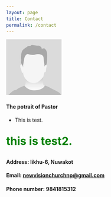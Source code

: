 ```yaml
---
layout: page
title: Contact 
permalink: /contact 
---
```



<style>
.green {
    color: green;
    font-weight:700;
    font-size: 30px;
}


</style>

![pastor's potrait](/assets/img/potrait.png)

#### The potrait of Pastor

- This is test.

<div class="green">
    
 this is test2.
    
</div>


#### Address: likhu-6, Nuwakot

#### Email: newvisionchurchnp@gmail.com

#### Phone number: 9841815312
